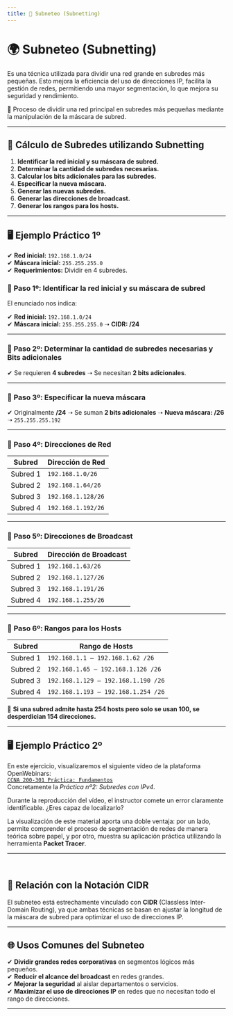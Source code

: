```yaml
---
title: 📌 Subneteo (Subnetting)
---
```


# 🌍 Subneteo (Subnetting)

Es una técnica utilizada para dividir una red grande en subredes más pequeñas. Esto mejora la eficiencia del uso de direcciones IP, facilita la gestión de redes, permitiendo una mayor segmentación, lo que mejora su seguridad y rendimiento.

<div class="custom-quote">📢 Proceso de dividir una red principal en subredes más pequeñas mediante la manipulación de la máscara de subred.</div>

---

## 📌 Cálculo de Subredes utilizando Subnetting

1. **Identificar la red inicial y su máscara de subred.**  
2. **Determinar la cantidad de subredes necesarias.**  
3. **Calcular los bits adicionales para las subredes.**  
4. **Especificar la nueva máscara.**  
5. **Generar las nuevas subredes.**  
6. **Generar las direcciones de broadcast.**  
7. **Generar los rangos para los hosts.**  

---

## 🖥️ Ejemplo Práctico 1º

✔ **Red inicial:** `192.168.1.0/24`  
✔ **Máscara inicial:** `255.255.255.0`  
✔ **Requerimientos:** Dividir en 4 subredes.  

### 🔹 **Paso 1º: Identificar la red inicial y su máscara de subred**

El enunciado nos indica:

✔ **Red inicial:** `192.168.1.0/24`  
✔ **Máscara inicial:** `255.255.255.0` ➝ **CIDR: /24**  

---

### 🔹 **Paso 2º: Determinar la cantidad de subredes necesarias y Bits adicionales**

✔ Se requieren **4 subredes** ➝ Se necesitan **2 bits adicionales**.  

---

### 🔹 **Paso 3º: Especificar la nueva máscara**

✔ Originalmente **/24** ➝ Se suman **2 bits adicionales** ➝ **Nueva máscara: /26** ➝ `255.255.255.192`  

---

### 🔹 **Paso 4º: Direcciones de Red**

| Subred  | Dirección de Red  |
|---------|------------------|
| Subred 1 | `192.168.1.0/26`  |
| Subred 2 | `192.168.1.64/26`  |
| Subred 3 | `192.168.1.128/26`  |
| Subred 4 | `192.168.1.192/26`  |

---

### 🔹 **Paso 5º: Direcciones de Broadcast**

| Subred  | Dirección de Broadcast  |
|---------|------------------------|
| Subred 1 | `192.168.1.63/26`  |
| Subred 2 | `192.168.1.127/26`  |
| Subred 3 | `192.168.1.191/26`  |
| Subred 4 | `192.168.1.255/26`  |

---

### 🔹 **Paso 6º: Rangos para los Hosts**

| Subred  | Rango de Hosts  |
|---------|----------------|
| Subred 1 | `192.168.1.1 – 192.168.1.62 /26`  |
| Subred 2 | `192.168.1.65 – 192.168.1.126 /26`  |
| Subred 3 | `192.168.1.129 – 192.168.1.190 /26`  |
| Subred 4 | `192.168.1.193 – 192.168.1.254 /26`  |

📢 **Si una subred admite hasta 254 hosts pero solo se usan 100, se desperdician 154 direcciones.**

---

## 🖥️ Ejemplo Práctico 2º  

En este ejercicio, visualizaremos el siguiente vídeo de la plataforma OpenWebinars:  
[`CCNA 200-301 Práctica: Fundamentos`](https://openwebinars.net/academia/aprende/ccna-200-301-practica-fundamentos/13807/)  
Concretamente la *Práctica nº2: Subredes con IPv4*.

Durante la reproducción del vídeo, el instructor comete un error claramente identificable. ¿Eres capaz de localizarlo?  

La visualización de este material aporta una doble ventaja: por un lado, permite comprender el proceso de segmentación de redes de manera teórica sobre papel, y por otro, muestra su aplicación práctica utilizando la herramienta **Packet Tracer**.  


---
<br>

## 🔄 Relación con la Notación CIDR

El subneteo está estrechamente vinculado con **CIDR** (Classless Inter-Domain Routing), ya que ambas técnicas se basan en ajustar la longitud de la máscara de subred para optimizar el uso de direcciones IP.

---

## 🌐 Usos Comunes del Subneteo

✔ **Dividir grandes redes corporativas** en segmentos lógicos más pequeños.  
✔ **Reducir el alcance del broadcast** en redes grandes.  
✔ **Mejorar la seguridad** al aislar departamentos o servicios.  
✔ **Maximizar el uso de direcciones IP** en redes que no necesitan todo el rango de direcciones.  

---

